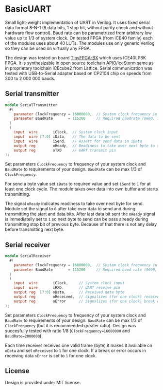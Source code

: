 # BasicUART
Small light-weight implementation of UART in Verilog. It uses fixed serial data format 8-N-1 (8 data bits, 1 stop bit, without parity check and without hardware flow control). Baud rate can be parametrized from arbitrary low value up to 1/3 of system clock. On tested FPGA (from iCE40 family) each of the modules uses about 40 LUTs. The modules use only generic Verilog so they can be used on virtually any FPGA. 

The design was tested on board [TinyFPGA-BX](https://tinyfpga.com) which uses ICE40LP8K FPGA. It is synthesizable in open source toolchain [APIO](https://github.com/FPGAwars/apio)/[IceStorm](http://www.clifford.at/icestorm) same as in proprietary toolchain iCEcube2 from Lattice. Serial communication was tested with USB-to-Serial adapter based on CP2104 chip on speeds from 300 to 2 000 000 bauds.


## Serial transmitter


```verilog
module SerialTransmitter
  #(
    parameter ClockFrequency = 16000000,  // System clock frequency in Hz
    parameter BaudRate       = 115200     // Required baudrate (9600, 115200, ...)
  )
  (
    input  wire       iClock,  // System clock input
    input  wire [7:0] iData,   // The data to be sent
    input  wire       iSend,   // Assert for send data in iData 
    output reg        oReady,  // Readiness to take over next byte to send
    output reg        oTXD     // UART transmit pin
);
```
Set parameters `ClockFrequency` to frequency of your system clock and `BaudRate` to requirements of your design. `BaudRate` can be max 1/3 of `ClockFrequency`.  

For send a byte value set `iData` to required value and set `iSend` to `1` for at least one clock cycle. The module takes over data into own buffer and starts transmitting. 

The signal `oReady` indicates readiness to take over next byte for send. Module set the signal to `0` after take over data to send and during transmitting the start and data bits. After last data bit sent the `oReady` signal is immediatelly set to `1` so next byte to send can be pass already during transmitting stop bit of previous byte. Because of that there is not any delay before transmitting next byte.


## Serial receiver

```verilog
module SerialReceiver
  #(
    parameter ClockFrequency = 16000000,  // System clock frequency in Hz
    parameter BaudRate       = 115200     // Required baud rate (9600, 115200, ...) 
  )
  (
    input  wire       iClock,     // System clock input
    input  wire       iRXD,       // UART receive pin
    output reg  [7:0] oData,      // Received data byte
    output reg        oReceived,  // Signalizes (for one clock) received valid data in oData
    output reg        oError      // Signalizes (for one clock) break or error 
);

```

Set parameters `ClockFrequency` to frequency of your system clock and `BaudRate` to requirements of your design. `BaudRate` can be max 1/3 of `ClockFrequency` (but it is recommended greater ratio). Design was succesfully tested with ratio 1/8 (`ClockFrequency=16000000` and `BaudRate=2000000`).

  Each time receiver receives one valid frame (byte) it makes it available on `oData` and set `oReceived` to `1` for one clock. If a break or error occurs in receiving data `oError` is set to `1` for one clock.


## License
Design is provided under MIT license.  
